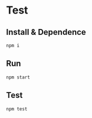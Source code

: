 # Test

## Install & Dependence

```
npm i
```

## Run

```
npm start
```

## Test

```
npm test
```

